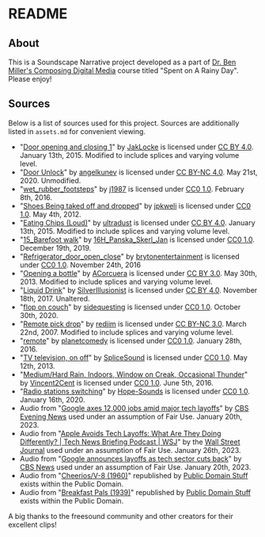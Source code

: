 # README

## About
This is a Soundscape Narrative project developed as a part of [Dr. Ben Miller's Composing Digital Media](https://benmiller314.github.io/cdm2023spring) course titled "Spent on A Rainy Day". Please enjoy!

## Sources

Below is a list of sources used for this project. Sources are additionally listed in `assets.md` for convenient viewing.

- "[Door opening and closing 1](https://freesound.org/people/JakLocke/sounds/261091/)" by [JakLocke](https://freesound.org/people/JakLocke/) is licensed under [CC BY 4.0](https://creativecommons.org/licenses/by/4.0/). January 13th, 2015. Modified to include splices and varying volume level.
- "[Door Unlock](https://freesound.org/people/angelkunev/sounds/519065/)" by [angelkunev](https://freesound.org/people/angelkunev/) is licensed under [CC BY-NC 4.0](https://creativecommons.org/licenses/by-nc/4.0/). May 21st, 2020. Unmodified.
- "[wet_rubber_footsteps](https://freesound.org/people/j1987/sounds/335760/)" by [j1987](https://freesound.org/people/j1987/) is licensed under [CC0 1.0](https://creativecommons.org/publicdomain/zero/1.0/). February 8th, 2016.
- "[Shoes Being taked off and dropped](https://freesound.org/people/jpkweli/sounds/154763/)" by [jpkweli](https://freesound.org/people/jpkweli/) is licensed under [CC0 1.0](https://creativecommons.org/publicdomain/zero/1.0/). May 4th, 2012.
- "[Eating Chips (Loud)](https://freesound.org/people/ultradust/sounds/167190/)" by [ultradust](https://freesound.org/people/ultradust/) is licensed under [CC BY 4.0](https://creativecommons.org/licenses/by/4.0/). January 13th, 2015. Modified to include splices and varying volume level.
- "[15_Barefoot walk](https://freesound.org/people/16H_Panska_Skerl_Jan/sounds/499061/)" by [16H_Panska_Skerl_Jan](https://freesound.org/people/16H_Panska_Skerl_Jan/) is licensed under [CC0 1.0](https://creativecommons.org/publicdomain/zero/1.0/). December 19th, 2019.
- "[Refrigerator_door_open_close](https://freesound.org/people/brytonentertainment/sounds/369175/)" by [brytonentertainment](https://freesound.org/people/brytonentertainment/) is licensed under [CC0 1.0](https://creativecommons.org/publicdomain/zero/1.0/). November 24th, 2016
- "[Opening a bottle](https://freesound.org/people/ACorcuera/sounds/189969/)" by [ACorcuera](https://freesound.org/people/ACorcuera/) is licensed under [CC BY 3.0](https://creativecommons.org/licenses/by/3.0/). May 30th, 2013. Modified to include splices and varying volume level.
- "[Liquid Drink](https://freesound.org/people/SilverIllusionist/sounds/411172/)" by [SilverIllusionist](https://freesound.org/people/SilverIllusionist/sounds/411172/#:~:text=00%3A02%3A260-,SilverIllusionist,-November%2018th%2C%202017) is licensed under [CC BY 4.0](https://creativecommons.org/licenses/by/4.0/). November 18th, 2017. Unaltered.
- "[flop on couch](https://freesound.org/people/sidequesting/sounds/541544/)" by [sidequesting](https://freesound.org/people/sidequesting/) is licensed under [CC0 1.0](https://creativecommons.org/publicdomain/zero/1.0/). October 30th, 2020.
- "[Remote pick drop](https://freesound.org/people/redjim/sounds/32578/)" by [redjim](https://freesound.org/people/redjim/) is licensed under [CC BY-NC 3.0](https://creativecommons.org/licenses/by-nc/3.0/). March 22nd, 2007. Modified to include splices and varying volume level.
- "[remote](https://freesound.org/people/planetcomedy/sounds/334137/)" by [planetcomedy](https://freesound.org/people/planetcomedy/) is licensed under [CC0 1.0](https://creativecommons.org/publicdomain/zero/1.0/). January 28th, 2016.
- "[TV television, on off](https://freesound.org/people/SpliceSound/sounds/188197/)" by [SpliceSound](https://freesound.org/people/SpliceSound/) is licensed under [CC0 1.0](https://creativecommons.org/publicdomain/zero/1.0/). May 12th, 2013.
- "[Medium/Hard Rain, Indoors, Window on Creak, Occasional Thunder](https://freesound.org/people/Vincent2Cent/sounds/346946/)" by [Vincent2Cent](https://freesound.org/people/Vincent2Cent/) is licensed under [CC0 1.0](https://creativecommons.org/publicdomain/zero/1.0/). June 5th, 2016.
- "[Radio stations switching](https://freesound.org/people/Hope-Sounds/sounds/502666/)" by [Hope-Sounds](https://freesound.org/people/Hope-Sounds/) is licensed under [CC0 1.0](https://creativecommons.org/publicdomain/zero/1.0/). January 16th, 2020.
- Audio from "[Google axes 12,000 jobs amid major tech layoffs](https://www.youtube.com/watch?v=hW4p_cmz1qU)" by [CBS Evening News](https://www.youtube.com/@CBSEveningNews) used under an assumption of Fair Use. January 20th, 2023. 
- Audio from "[Apple Avoids Tech Layoffs: What Are They Doing Differently? | Tech News Briefing Podcast | WSJ](https://www.youtube.com/watch?v=42s8pULEbZM)" by the [Wall Street Journal](https://www.youtube.com/@wsj) used under an assumption of Fair Use. January 26th, 2023.
- Audio from "[Google announces layoffs as tech sector cuts back](https://www.youtube.com/watch?v=sLJnbj6YiG8)" by [CBS News](https://www.youtube.com/@CBSNews) used under an assumption of Fair Use. January 20th, 2023.
- Audio from "[Cheerios/V-8 (1960)](https://www.youtube.com/watch?v=e7ZWzKpgh4A&list=PLvCmem6scWG3lMmMInBq4hN-IaSBXJKU-&index=2)" republished by [Public Domain Stuff](https://www.youtube.com/@publicdomainstuff5842) exists within the Public Domain.
- Audio from "[Breakfast Pals (1939)](https://www.youtube.com/watch?v=5547iZ85AVE&feature=youtu.be)" republished by [Public Domain Stuff](https://www.youtube.com/@publicdomainstuff5842) exists within the Public Domain.

A big thanks to the freesound community and other creators for their excellent clips!
